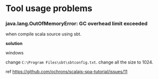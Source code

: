 # Tool usage problems

### java.lang.OutOfMemoryError: GC overhead limit exceeded

when compile scala source using sbt.

**solution**

windows

change `C:\Program Files\sbt\sbtconfig.txt`. change all the size to 1024.

ref https://github.com/ochrons/scalajs-spa-tutorial/issues/11